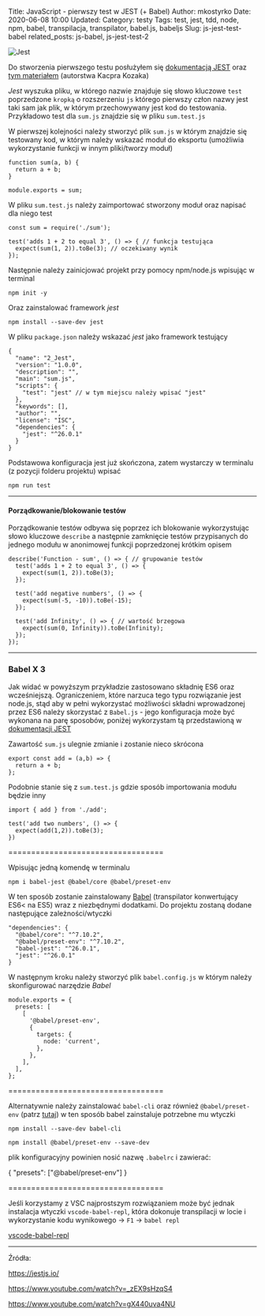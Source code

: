 Title: JavaScript - pierwszy test w JEST (+ Babel)
Author: mkostyrko
Date: 2020-06-08 10:00
Updated:
Category: testy
Tags: test, jest, tdd, node, npm, babel, transpilacja, transpilator, babel.js, babeljs
Slug: js-jest-test-babel
related_posts: js-babel, js-jest-test-2

![Jest](https://miro.medium.com/max/956/1*Ov3_LfV1tNqb0PMioxvpaw.png#center)

Do stworzenia pierwszego testu posłużyłem się [dokumentacją JEST](https://jestjs.io/docs/en/getting-started#generate-a-basic-configuration-file) oraz [tym materiałem](https://www.youtube.com/watch?v=_zEX9sHzqS4) (autorstwa Kacpra Kozaka)

_Jest_ wyszuka pliku, w którego nazwie znajduje się słowo kluczowe `test` poprzedzone `kropką` o rozszerzeniu `js` którego pierwszy człon nazwy jest taki sam jak plik, w którym przechowywany jest kod do testowania. Przykładowo test dla `sum.js` znajdzie się w pliku `sum.test.js`

W pierwszej kolejności należy stworzyć plik `sum.js` w którym znajdzie się testowany kod, w którym należy wskazać moduł do eksportu (umożliwia wykorzystanie funkcji w innym pliki/tworzy moduł)

    function sum(a, b) {
      return a + b;
    }

    module.exports = sum;

W pliku `sum.test.js` należy zaimportować stworzony moduł oraz napisać dla niego test

    const sum = require('./sum');

    test('adds 1 + 2 to equal 3', () => { // funkcja testująca
      expect(sum(1, 2)).toBe(3); // oczekiwany wynik
    });

Następnie należy zainicjować projekt przy pomocy npm/node.js wpisując w terminal

    npm init -y

Oraz zainstalować framework *jest*

    npm install --save-dev jest

W pliku `package.json` należy wskazać *jest* jako framework testujący

    {
      "name": "2_Jest",
      "version": "1.0.0",
      "description": "",
      "main": "sum.js",
      "scripts": {
        "test": "jest" // w tym miejscu należy wpisać "jest"
      },
      "keywords": [],
      "author": "",
      "license": "ISC",
      "dependencies": {
        "jest": "^26.0.1"
      }
    }

Podstawowa konfiguracja jest już skończona, zatem wystarczy w terminalu (z pozycji folderu projektu) wpisać

    npm run test

---

#### Porządkowanie/blokowanie testów

Porządkowanie testów odbywa się poprzez ich blokowanie wykorzystując słowo kluczowe `describe` a następnie zamknięcie testów przypisanych do jednego modułu w anonimowej funkcji poprzedzonej krótkim opisem

    describe('Function - sum', () => { // grupowanie testów
      test('adds 1 + 2 to equal 3', () => {
        expect(sum(1, 2)).toBe(3);
      });

      test('add negative numbers', () => {
        expect(sum(-5, -10)).toBe(-15);
      });

      test('add Infinity', () => { // wartość brzegowa
        expect(sum(0, Infinity)).toBe(Infinity);
      });
    });

---

### Babel X 3

Jak widać w powyższym przykładzie zastosowano składnię ES6 oraz wcześniejszą. Ograniczeniem, które narzuca tego typu rozwiązanie jest node.js, stąd aby w pełni wykorzystać możliwości składni wprowadzonej przez ES6 należy skorzystać z `Babel.js` - jego konfiguracja może być wykonana na parę sposobów, poniżej wykorzystam tą przedstawioną w [dokumentacji JEST](https://jestjs.io/docs/en/getting-started#generate-a-basic-configuration-file)

Zawartość `sum.js` ulegnie zmianie i zostanie nieco skrócona

    export const add = (a,b) => {
      return a + b;
    };

Podobnie stanie się z `sum.test.js` gdzie sposób importowania modułu będzie inny

    import { add } from './add';

    test('add two numbers', () => {
      expect(add(1,2)).toBe(3);
    })

==================================

Wpisując jedną komendę w terminalu

    npm i babel-jest @babel/core @babel/preset-env


W ten sposób zostanie zainstalowany [Babel](https://pl.wikipedia.org/wiki/Babel_(transpilator)) (transpilator konwertujący ES6< na ES5) wraz z niezbędnymi dodatkami. Do projektu zostaną dodane następujące zależności/wtyczki

    "dependencies": {
      "@babel/core": "^7.10.2",
      "@babel/preset-env": "^7.10.2",
      "babel-jest": "^26.0.1",
      "jest": "^26.0.1"
    }

W następnym kroku należy stworzyć plik `babel.config.js` w którym należy skonfigurować narzędzie *Babel*

    module.exports = {
      presets: [
        [
          '@babel/preset-env',
          {
            targets: {
              node: 'current',
            },
          },
        ],
      ],
    };

==================================

Alternatywnie należy zainstalować `babel-cli` oraz również `@babel/preset-env` (patrz [tutaj](https://babeljs.io/setup#installation)) w ten sposób babel zainstaluje potrzebne mu wtyczki

    npm install --save-dev babel-cli

    npm install @babel/preset-env --save-dev

plik konfiguracyjny powinien nosić nazwę `.babelrc` i zawierać:

  {
    "presets": ["@babel/preset-env"]
  }

==================================

Jeśli korzystamy z VSC najprostszym rozwiązaniem może być jednak instalacja wtyczki `vscode-babel-repl`, która dokonuje transpilacji w locie i wykorzystanie kodu wynikowego -> `F1` -> `babel repl`

  [vscode-babel-repl](https://raw.githubusercontent.com/t-sauer/vscode-babel-repl/master/babel.gif)


---

Źródła:

https://jestjs.io/

https://www.youtube.com/watch?v=_zEX9sHzqS4

https://www.youtube.com/watch?v=gX440uva4NU
